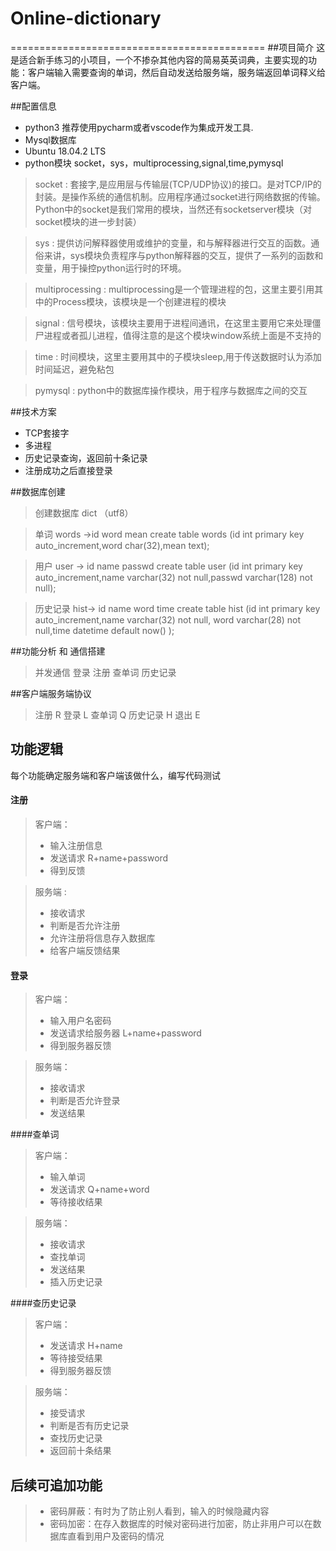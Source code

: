 # Online-dictionary
============================================
##项目简介
这是适合新手练习的小项目，一个不掺杂其他内容的简易英英词典，主要实现的功能：客户端输入需要查询的单词，然后自动发送给服务端，服务端返回单词释义给客户端。

##配置信息
* python3 推荐使用pycharm或者vscode作为集成开发工具.
* Mysql数据库
* Ubuntu 18.04.2 LTS
* python模块 socket，sys，multiprocessing,signal,time,pymysql
> socket : 套接字,是应用层与传输层(TCP/UDP协议)的接口。是对TCP/IP的封装。是操作系统的通信机制。应用程序通过socket进行网络数据的传输。Python中的socket是我们常用的模块，当然还有socketserver模块（对socket模块的进一步封装）

> sys : 提供访问解释器使用或维护的变量，和与解释器进行交互的函数。通俗来讲，sys模块负责程序与python解释器的交互，提供了一系列的函数和变量，用于操控python运行时的环境。

> multiprocessing : multiprocessing是一个管理进程的包，这里主要引用其中的Process模块，该模块是一个创建进程的模块

> signal : 信号模块，该模块主要用于进程间通讯，在这里主要用它来处理僵尸进程或者孤儿进程，值得注意的是这个模块window系统上面是不支持的

> time : 时间模块，这里主要用其中的子模块sleep,用于传送数据时认为添加时间延迟，避免粘包

> pymysql : python中的数据库操作模块，用于程序与数据库之间的交互

##技术方案
* TCP套接字
* 多进程
* 历史记录查询，返回前十条记录
* 注册成功之后直接登录

##数据库创建
> 创建数据库 dict  （utf8）

> 单词 words  ->id word mean
create table words (id int primary key auto_increment,word char(32),mean text);

> 用户 user -> id  name  passwd
   create table user (id int primary key auto_increment,name varchar(32) not null,passwd varchar(128) not null);

> 历史记录 hist-> id name  word  time
   create table hist (id int primary key auto_increment,name varchar(32) not null, word varchar(28) not null,time datetime default now() );

##功能分析 和 通信搭建

>并发通信
登录
注册
查单词
历史记录

##客户端服务端协议

>注册   R
登录   L
查单词  Q
历史记录  H
退出  E

## 功能逻辑 
每个功能确定服务端和客户端该做什么，编写代码测试

#### 注册  
>客户端： 
>* 输入注册信息
>* 发送请求 R+name+password
>* 得到反馈

>服务端 : 
>* 接收请求
>* 判断是否允许注册
>* 允许注册将信息存入数据库
>* 给客户端反馈结果

#### 登录  
> 客户端： 
>* 输入用户名密码 
>* 发送请求给服务器 L+name+password
>* 得到服务器反馈

>服务端： 
>* 接收请求
>* 判断是否允许登录
>* 发送结果

####查单词 
>客户端： 
>* 输入单词
>* 发送请求 Q+name+word
>* 等待接收结果

>服务端： 
>* 接收请求
>* 查找单词
>* 发送结果
>* 插入历史记录

####查历史记录
>客户端：
>* 发送请求 H+name
>* 等待接受结果
>* 得到服务器反馈

>服务端：
>* 接受请求
>* 判断是否有历史记录
>* 查找历史记录
>* 返回前十条结果

## 后续可追加功能
>* 密码屏蔽：有时为了防止别人看到，输入的时候隐藏内容
>* 密码加密：在存入数据库的时候对密码进行加密，防止非用户可以在数据库直看到用户及密码的情况